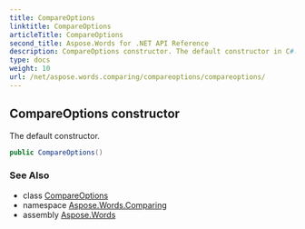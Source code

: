 ```yaml
---
title: CompareOptions
linktitle: CompareOptions
articleTitle: CompareOptions
second_title: Aspose.Words for .NET API Reference
description: CompareOptions constructor. The default constructor in C#.
type: docs
weight: 10
url: /net/aspose.words.comparing/compareoptions/compareoptions/
---
```

## CompareOptions constructor

The default constructor.

```csharp
public CompareOptions()
```

### See Also

* class [CompareOptions](../)
* namespace [Aspose.Words.Comparing](../../compareoptions/)
* assembly [Aspose.Words](../../../)
